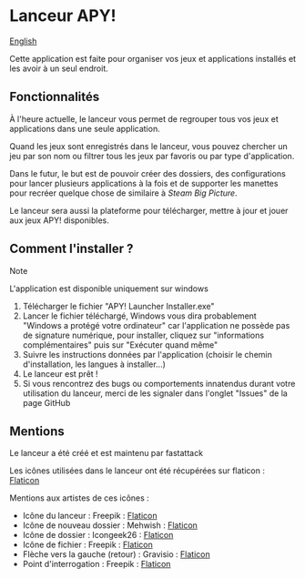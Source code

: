 # Lanceur APY!
[English](README.md)

Cette application est faite pour organiser vos jeux et applications installés et les avoir à un seul endroit.

## Fonctionnalités
À l'heure actuelle, le lanceur vous permet de regrouper tous vos jeux et applications dans une seule application.

Quand les jeux sont enregistrés dans le lanceur, vous pouvez chercher un jeu par son nom ou filtrer tous les jeux par favoris ou par type d'application.

Dans le futur, le but est de pouvoir créer des dossiers, des configurations pour lancer plusieurs applications à la fois et de supporter les manettes pour recréer quelque chose de similaire à _Steam Big Picture_. 

Le lanceur sera aussi la plateforme pour télécharger, mettre à jour et jouer aux jeux APY! disponibles.

## Comment l'installer ?

> [!NOTE]
> L'application est disponible uniquement sur windows

1. Télécharger le fichier "APY! Launcher Installer.exe"
2. Lancer le fichier téléchargé, Windows vous dira probablement "Windows a protégé votre ordinateur" car l'application ne possède pas de signature numérique, pour installer, cliquez sur "informations complémentaires" puis sur "Exécuter quand même"
3. Suivre les instructions données par l'application (choisir le chemin d'installation, les langues à installer...)
4. Le lanceur est prêt !
5. Si vous rencontrez des bugs ou comportements innatendus durant votre utilisation du lanceur, merci de les signaler dans l'onglet "Issues" de la page GitHub

## Mentions
Le lanceur a été créé et est maintenu par fastattack

Les icônes utilisées dans le lanceur ont été récupérées sur flaticon : [Flaticon](https://www.flaticon.com/fr/)

Mentions aux artistes de ces icônes :

- Icône du lanceur : Freepik : [Flaticon](https://www.flaticon.com/free-icon/game_6580978)
- Icône de nouveau dossier : Mehwish : [Flaticon](https://www.flaticon.com/free-icon/folder_3307447)
- Icône de dossier : Icongeek26 : [Flaticon](https://www.flaticon.com/free-icon/folder_1250635)
- Icône de fichier : Freepik : [Flaticon](https://www.flaticon.com/free-icon/document_2258853)
- Flèche vers la gauche (retour) : Gravisio : [Flaticon](https://www.flaticon.com/free-icon/back_11502464)
- Point d'interrogation : Freepik : [Flaticon](https://www.flaticon.com/free-icon/question_471715)
